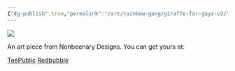 ```yaml
---
{"dg-publish":true,"permalink":"/art/rainbow-gang/giraffe-for-gays-v2/","title":"Giraffe Redo","tags":["Art","Rainbow Gang"]}
---
```



![](https://baserow-media.ams3.digitaloceanspaces.com/user_files/xnxAhVi1xx6DG7v5VIV5U3tjNtrF7odS_2489d1c2f0652bfdd8cf7474aa62a148f53ff24cee544b22e8d95484dd8fb1c4.png)

An art piece from Nonbeenary Designs. You can get yours at:

[TeePublic]()
[Redbubble]()
